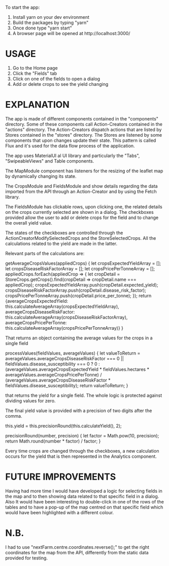 To start the app:
1. Install yarn on your dev environment
2. Build the packages by typing "yarn"
3. Once done type "yarn start"
4. A browser page will be opened at http://localhost:3000/

# USAGE
1. Go to the Home page
2. Click the "Fields" tab
3. Click on one of the fields to open a dialog
4. Add or delete crops to see the yield changing

# EXPLANATION
The app is made of different components contained in the "components" directory. Some of these components call Action-Creators contained in the "actions" directory. The Action-Creators dispatch actions that are listed by Stores contained in the "stores" directory. The Stores are listened by some components that upon changes update their state. This pattern is called Flux and it's used for the data flow process of the application.

The app uses MaterialUI al UI library and particularly the "Tabs", "SwipeableViews" and Table components.

The MapModule component has listeners for the resizing of the leaflet map by dynamically changing its state.

The CropsModule and FieldsModule and show details regarding the data imported from the API through an Action-Creator and by using the Fetch library.

The FieldsModule has clickable rows, upon clicking one, the related details on the crops currently selected are shown in a dialog. The checkboxes provided allow the user to add or delete crops for the field and to change the overall yield value.

The states of the checkboxes are controlled through the ActionCreatorModifySelectedCrops and the StoreSelectedCrops. All the calculations related to the yield are made in the latter.

Relevant parts of the calculations are:

getAverageCropsValues(appliedCrops) {
  let cropsExpectedYieldArray = [];
  let cropsDiseaseRiskFactorArray = [];
  let cropsPricePerTonneArray = [];
  appliedCrops.forEach(appliedCrop => {
    let cropDetail = StoreCrops.getCrops().find(cropDetail => cropDetail.name === appliedCrop);
    cropsExpectedYieldArray.push(cropDetail.expected_yield);
    cropsDiseaseRiskFactorArray.push(cropDetail.disease_risk_factor);
    cropsPricePerTonneArray.push(cropDetail.price_per_tonne);
  });
  return {averageCropsExpectedYield: this.calculateAverageArray(cropsExpectedYieldArray), averageCropsDiseaseRiskFactor: this.calculateAverageArray(cropsDiseaseRiskFactorArray), averageCropsPricePerTonne: this.calculateAverageArray(cropsPricePerTonneArray)}
}

That returns an object containing the average values for the crops in a single field

processValues(fieldValues, averageValues) {
  let valueToReturn = averageValues.averageCropsDiseaseRiskFactor === 0 || fieldValues.disease_susceptibility === 0
    ? 0
    : (averageValues.averageCropsExpectedYield * fieldValues.hectares * averageValues.averageCropsPricePerTonne) / (averageValues.averageCropsDiseaseRiskFactor * fieldValues.disease_susceptibility);
  return valueToReturn;
}

that returns the yield for a single field. The whole logic is protected against dividing values for zero.

The final yield value is provided with a precision of two digits after the comma.

this.yield = this.precisionRound(this.calculateYield(), 2);

precisionRound(number, precision) {
  let factor = Math.pow(10, precision);
  return Math.round(number * factor) / factor;
}

Every time crops are changed through the checkboxes, a new calculation occurs for the yield that is then represented in the Analytics component.

# FUTURE IMPROVEMENTS
Having had more time I would have developed a logic for selecting fields in the map and to then showing data related to that specific field in a dialog. Also It would have been interesting to double-click in one of the rows of the tables and to have a pop-up of the map centred on that specific field which would have been highlighted with a different colour.

# N.B.
I had to use "nextFarm.centre.coordinates.reverse();" to get the right coordinates for the map from the API, differently from the static data provided for testing.
